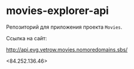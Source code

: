 # movies-explorer-api

Репозиторий для приложения проекта `Movies`. 

Ссылка на сайт:

<http://api.evg.vetrow.movies.nomoredomains.sbs/>

<84.252.136.46>
